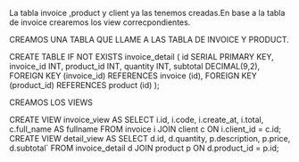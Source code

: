 La tabla invoice ,product y client ya las tenemos creadas.En base a la tabla de invoice crearemos los view correcpondientes.

CREAMOS UNA TABLA QUE LLAME A LAS TABLA DE INVOICE Y PRODUCT.


CREATE TABLE IF NOT EXISTS invoice_detail (
    id SERIAL PRIMARY KEY,
    invoice_id INT,
    product_id INT,
    quantity INT,
    subtotal DECIMAL(9,2),
    FOREIGN KEY (invoice_id) REFERENCES invoice (id),
    FOREIGN KEY (product_id) REFERENCES product (id)
);

CREAMOS LOS VIEWS 


CREATE VIEW invoice_view AS
SELECT
    i.id,
    i.code,
    i.create_at,
    i.total,
    c.full_name AS fullname
FROM
    invoice i
JOIN
    client c ON i.client_id = c.id;
CREATE VIEW detail_view AS
SELECT
    d.id,
    d.quantity,
    p.description,
    p.price,
    d.subtotal`
FROM
    invoice_detail d
JOIN
    product p ON d.product_id = p.id;
